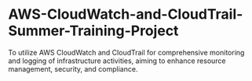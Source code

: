 # AWS-CloudWatch-and-CloudTrail-Summer-Training-Project
To utilize AWS CloudWatch and CloudTrail for comprehensive monitoring and logging of infrastructure activities, aiming to enhance resource management, security, and compliance.
